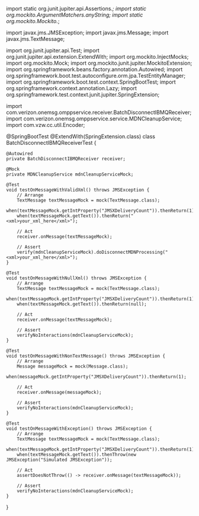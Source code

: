 import static org.junit.jupiter.api.Assertions.*;
import static org.mockito.ArgumentMatchers.anyString;
import static org.mockito.Mockito.*;

import javax.jms.JMSException;
import javax.jms.Message;
import javax.jms.TextMessage;

import org.junit.jupiter.api.Test;
import org.junit.jupiter.api.extension.ExtendWith;
import org.mockito.InjectMocks;
import org.mockito.Mock;
import org.mockito.junit.jupiter.MockitoExtension;
import org.springframework.beans.factory.annotation.Autowired;
import org.springframework.boot.test.autoconfigure.orm.jpa.TestEntityManager;
import org.springframework.boot.test.context.SpringBootTest;
import org.springframework.context.annotation.Lazy;
import org.springframework.test.context.junit.jupiter.SpringExtension;

import com.verizon.onemsg.omppservice.receiver.BatchDisconnectIBMQReceiver;
import com.verizon.onemsg.omppservice.service.MDNCleanupService;
import com.vzw.cc.util.Encoder;

@SpringBootTest
@ExtendWith(SpringExtension.class)
class BatchDisconnectIBMQReceiverTest {

    @Autowired
    private BatchDisconnectIBMQReceiver receiver;

    @Mock
    private MDNCleanupService mdnCleanupServiceMock;

    @Test
    void testOnMessageWithValidXml() throws JMSException {
        // Arrange
        TextMessage textMessageMock = mock(TextMessage.class);
        when(textMessageMock.getIntProperty("JMSXDeliveryCount")).thenReturn(1);
        when(textMessageMock.getText()).thenReturn("<xml>your_xml_here</xml>");

        // Act
        receiver.onMessage(textMessageMock);

        // Assert
        verify(mdnCleanupServiceMock).doDisconnectMDNProcessing("<xml>your_xml_here</xml>");
    }

    @Test
    void testOnMessageWithNullXml() throws JMSException {
        // Arrange
        TextMessage textMessageMock = mock(TextMessage.class);
        when(textMessageMock.getIntProperty("JMSXDeliveryCount")).thenReturn(1);
        when(textMessageMock.getText()).thenReturn(null);

        // Act
        receiver.onMessage(textMessageMock);

        // Assert
        verifyNoInteractions(mdnCleanupServiceMock);
    }

    @Test
    void testOnMessageWithNonTextMessage() throws JMSException {
        // Arrange
        Message messageMock = mock(Message.class);
        when(messageMock.getIntProperty("JMSXDeliveryCount")).thenReturn(1);

        // Act
        receiver.onMessage(messageMock);

        // Assert
        verifyNoInteractions(mdnCleanupServiceMock);
    }

    @Test
    void testOnMessageWithException() throws JMSException {
        // Arrange
        TextMessage textMessageMock = mock(TextMessage.class);
        when(textMessageMock.getIntProperty("JMSXDeliveryCount")).thenReturn(1);
        when(textMessageMock.getText()).thenThrow(new JMSException("Simulated JMSException"));

        // Act
        assertDoesNotThrow(() -> receiver.onMessage(textMessageMock));

        // Assert
        verifyNoInteractions(mdnCleanupServiceMock);
    }
}
